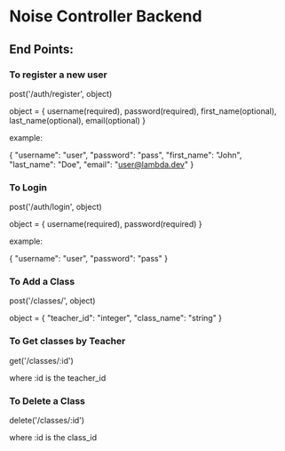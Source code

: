 # Noise Controller Backend


## End Points:

### To register a new user

post('/auth/register', object)

object = {
    username(required),
    password(required),
    first_name(optional),
    last_name(optional),
    email(optional)
}

example:

{
    "username": "user",
    "password": "pass",
    "first_name": "John",
    "last_name": "Doe",
    "email": "user@lambda.dev"
}

### To Login

post('/auth/login', object)

object = {
    username(required),
    password(required)
}

example:

{
    "username": "user",
    "password": "pass"
}

### To Add a Class

post('/classes/', object)

object = {
    "teacher_id": "integer",
    "class_name": "string"
}

### To Get classes by Teacher

get('/classes/:id')

where :id is the teacher_id

### To Delete a Class

delete('/classes/:id')

where :id is the class_id